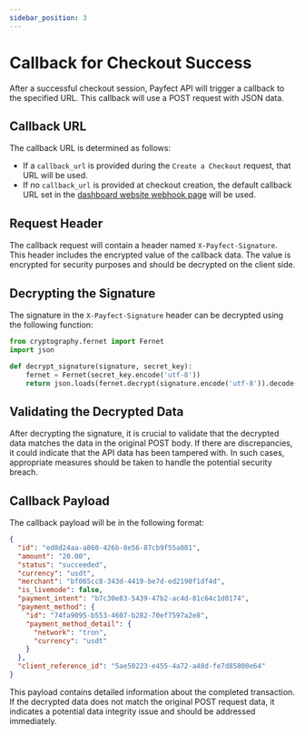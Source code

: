 ```yaml
---
sidebar_position: 3
---
```


# Callback for Checkout Success

After a successful checkout session, Payfect API will trigger a callback to the specified URL. This callback will use a POST request with JSON data.

## Callback URL

The callback URL is determined as follows:
- If a `callback_url` is provided during the `Create a Checkout` request, that URL will be used.
- If no `callback_url` is provided at checkout creation, the default callback URL set in the [dashboard website webhook page](https://dashboard.payfect.finance/test/developer/webhooks) will be used.

## Request Header

The callback request will contain a header named `X-Payfect-Signature`. This header includes the encrypted value of the callback data. The value is encrypted for security purposes and should be decrypted on the client side.

## Decrypting the Signature

The signature in the `X-Payfect-Signature` header can be decrypted using the following function:

```python
from cryptography.fernet import Fernet
import json

def decrypt_signature(signature, secret_key):
    fernet = Fernet(secret_key.encode('utf-8'))
    return json.loads(fernet.decrypt(signature.encode('utf-8')).decode('utf-8'))
```

## Validating the Decrypted Data

After decrypting the signature, it is crucial to validate that the decrypted data matches the data in the original POST body. If there are discrepancies, it could indicate that the API data has been tampered with. In such cases, appropriate measures should be taken to handle the potential security breach.

## Callback Payload

The callback payload will be in the following format:

```json
{
  "id": "ed8d24aa-a860-426b-8e56-87cb9f55a081",
  "amount": "20.00",
  "status": "succeeded",
  "currency": "usdt",
  "merchant": "bf065cc8-343d-4419-be7d-ed2190f1df4d",
  "is_livemode": false,
  "payment_intent": "b7c30e83-5439-47b2-ac4d-81c64c1d0174",
  "payment_method": {
    "id": "74fa9095-b553-4607-b282-70ef7597a2e8",
    "payment_method_detail": {
      "network": "tron",
      "currency": "usdt"
    }
  },
  "client_reference_id": "5ae50223-e455-4a72-a48d-fe7d85800e64"
}
```

This payload contains detailed information about the completed transaction. If the decrypted data does not match the original POST request data, it indicates a potential data integrity issue and should be addressed immediately.
